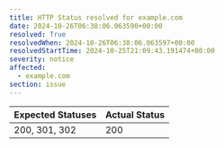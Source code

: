 ```yaml
---
title: HTTP Status resolved for example.com
date: 2024-10-26T06:38:06.063590+00:00
resolved: True
resolvedWhen: 2024-10-26T06:38:06.063597+00:00
resolvedStartTime: 2024-10-25T21:09:43.191474+00:00
severity: notice
affected:
  - example.com
section: issue
---
```


| Expected Statuses | Actual Status  |
|-------------------|----------------|
| 200, 301, 302 | 200 |
